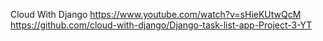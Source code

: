 Cloud With Django
https://www.youtube.com/watch?v=sHieKUtwQcM
https://github.com/cloud-with-django/Django-task-list-app-Project-3-YT
